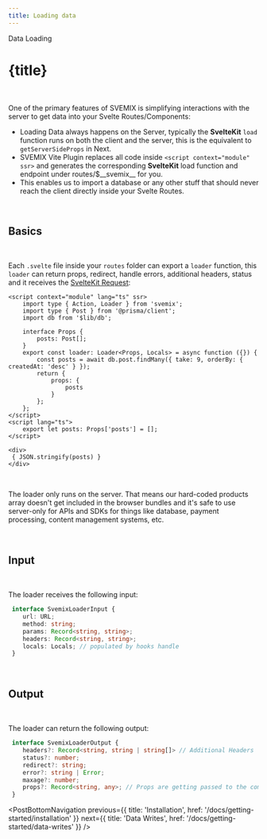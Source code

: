 ```yaml
---
title: Loading data 
---
```


<script context="module">
	export const prerender = true;
</script>
<script>
	import PostBottomNavigation from "../../../components/PostBottomNavigation.svelte";
</script>


<p class="mb-4 leading-6 font-semibold text-sky-300">Data Loading</p>

# {title}

<br>

One of the primary features of SVEMIX is simplifying interactions with the server to get data into your Svelte Routes/Components:

- Loading Data always happens on the Server, typically the **SvelteKit** `load` function runs on both the client and the server, this is the equivalent to `getServerSideProps` in Next. 
- SVEMIX Vite Plugin replaces all code inside `<script context="module" ssr>` and generates the corresponding **SvelteKit** load function and endpoint under routes/$\_\_svemix\_\_ for you.
- This enables us to import a database or any other stuff that should never reach the client directly inside your Svelte Routes.

<br>

<h2 id="basics">Basics</h2>

<br>

Each `.svelte` file inside your `routes` folder can export a `loader` function, this `loader` can return props, redirect, handle errors, additional headers, status and it receives the [SvelteKit Request](https://kit.svelte.dev/docs#routing-endpoints):

```svelte
<script context="module" lang="ts" ssr>
	import type { Action, Loader } from 'svemix';
	import type { Post } from '@prisma/client';
	import db from '$lib/db';

	interface Props {
		posts: Post[];
	}
	export const loader: Loader<Props, Locals> = async function ({}) {
		const posts = await db.post.findMany({ take: 9, orderBy: { createdAt: 'desc' } });
		return {
			props: {
				posts
			}
		};
	};
</script>
<script lang="ts">
	export let posts: Props['posts'] = [];
</script>

<div>
 { JSON.stringify(posts) }
</div>
```

<br>

The loader only runs on the server. That means our hard-coded products array doesn't get included in the browser bundles and it's safe to use server-only for APIs and SDKs for things like database, payment processing, content management systems, etc.

<br>

<h2 id="input">Input</h2>

<br>

The loader receives the following input:

```ts
 interface SvemixLoaderInput {
	url: URL;
	method: string;
	params: Record<string, string>;
	headers: Record<string, string>;
	locals: Locals; // populated by hooks handle 
 }
```

<br>

<h2 id="output">Output</h2>

<br>

The loader can return the following output:

```ts
 interface SvemixLoaderOutput {
	headers?: Record<string, string | string[]> // Additional Headers
	status?: number;
	redirect?: string;
	error?: string | Error;
	maxage?: number;
	props?: Record<string, any>; // Props are getting passed to the component
 }
```


<PostBottomNavigation
previous={{ title: 'Installation', href: '/docs/getting-started/installation' }}
next={{ title: 'Data Writes', href: '/docs/getting-started/data-writes'  }}
/>
